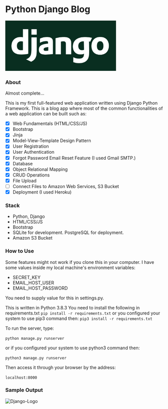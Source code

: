 # Python Django Blog
 
<img src="/django_logo.png " width="350" alt = "Django-Logo">

### About

Almost complete...

This is my first full-featured web application written using Django 
Python Framework. This is a blog app where most of the common 
functionalities of a web application can be built such as:

- [x] Web Fundamentals (HTML/CSS/JS)
- [x] Bootstrap
- [x] Jinja
- [x] Model-View-Template Design Pattern
- [x] User Registration
- [x] User Authentication
- [x] Forgot Password Email Reset Feature (I used Gmail SMTP.)
- [x] Database
- [x] Object Relational Mapping
- [x] CRUD Operations
- [x] File Upload
- [ ] Connect Files to Amazon Web Services, S3 Bucket
- [X] Deployment (I used Heroku)

### Stack

* Python, Django
* HTML/CSS/JS
* Bootstrap
* SQLite for development. PostgreSQL for deployment.
* Amazon S3 Bucket

### How to Use

Some features might not work if you clone this in your computer.
I have some values inside my local machine's environment variables:
* SECRET_KEY
* EMAIL_HOST_USER
* EMAIL_HOST_PASSWORD

You need to supply value for this in settings.py.

This is written in Python 3.8.3
You need to install the following in requirements.txt
```pip install -r requirements.txt```
or you configured your system to use pip3 command then:
```pip3 install -r requirements.txt```

To run the server, type:

```python manage.py runserver```

or if you configured your system to use python3 command then:

```python3 manage.py runserver```

Then access it through your browser by the address:

```localhost:8000```

### Sample Output

<img src="/django_blog.PNG " width="1000px" alt = "Django-Logo">

